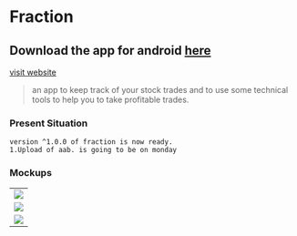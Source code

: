 # Fraction 

## Download the app for android <a id="raw-url" href="https://raw.githubusercontent.com/ShimronAlakkal/Stellar-Basics-Paperclip/master/Paperclip vi.apk">    here</a>
[visit website](https://shimronalakkal.github.io/fraction_web/)
> an app to keep track of your stock trades and to use some technical tools to help you to take profitable trades.

### Present Situation
```
version ^1.0.0 of fraction is now ready.
1.Upload of aab. is going to be on monday
```
### Mockups
<table>
  
  <tr>
    <td><img src="https://github.com/ShimronAlakkal/tradebook/blob/main/mockups/awesome.png"></td>
   </tr>
  <tr>
    <td><img src="https://github.com/ShimronAlakkal/tradebook/blob/main/mockups/mockup.png"></td>
  </tr>
  <tr>
    <td><img src="https://github.com/ShimronAlakkal/tradebook/blob/main/mockups/dark-iphone-mockup.png" ></td>
  </tr>
 </table>



